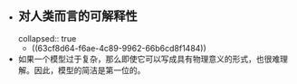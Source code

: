- ## 对人类而言的可解释性
  collapsed:: true
	- ((63cf8d64-f6ae-4c89-9962-66b6cd8f1484))
- 如果一个模型过于复杂，那么即使它可以写成具有物理意义的形式，也很难理解。因此，模型的简洁是第一位的。
